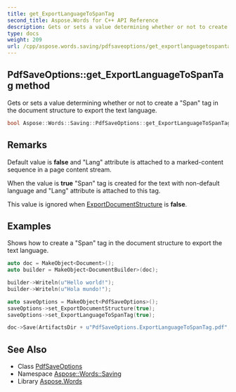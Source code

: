 ```yaml
---
title: get_ExportLanguageToSpanTag
second_title: Aspose.Words for C++ API Reference
description: Gets or sets a value determining whether or not to create a "Span" tag in the document structure to export the text language.
type: docs
weight: 209
url: /cpp/aspose.words.saving/pdfsaveoptions/get_exportlanguagetospantag/
---
```

## PdfSaveOptions::get_ExportLanguageToSpanTag method


Gets or sets a value determining whether or not to create a "Span" tag in the document structure to export the text language.

```cpp
bool Aspose::Words::Saving::PdfSaveOptions::get_ExportLanguageToSpanTag() const
```

## Remarks


Default value is **false** and "Lang" attribute is attached to a marked-content sequence in a page content stream.

When the value is **true** "Span" tag is created for the text with non-default language and "Lang" attribute is attached to this tag.

This value is ignored when [ExportDocumentStructure](../get_exportdocumentstructure/) is **false**.

## Examples



Shows how to create a "Span" tag in the document structure to export the text language. 
```cpp
auto doc = MakeObject<Document>();
auto builder = MakeObject<DocumentBuilder>(doc);

builder->Writeln(u"Hello world!");
builder->Writeln(u"Hola mundo!");

auto saveOptions = MakeObject<PdfSaveOptions>();
saveOptions->set_ExportDocumentStructure(true);
saveOptions->set_ExportLanguageToSpanTag(true);

doc->Save(ArtifactsDir + u"PdfSaveOptions.ExportLanguageToSpanTag.pdf", saveOptions);
```

## See Also

* Class [PdfSaveOptions](../)
* Namespace [Aspose::Words::Saving](../../)
* Library [Aspose.Words](../../../)
